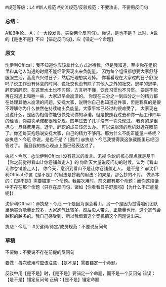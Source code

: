 #规范等级：L4 
#新人规范
#交流规范/反驳规范：不要攻击，不要用反问句
### 总结：
A和B争论。
A：（一大段发言，夹杂两个反问句）。你说，是也不是？
此时，A说的【是也不是】不应【锚定反问句】，应【锚定一个命题】

### 原文
沈伊利Offical：我不知道你应该拿什么方式对待我，但是我知道，至少你在组织里和其他人沟通的时候不能经常表现出来负能量。
因为每个组织都想要大家舒舒服服生活，高高兴兴过日子，然后把理想实现掉。
你看看现在大家过的日子舒服吗？说工作没有休息的时间、说社交也没有除了其他人之外的社交。退学的退学、辞职的辞职，在这里水土也不习惯，方言听不懂，饮食习惯也不习惯。
要是不能再在沟通上和睦一些，大家迟早会崩溃的。
你现在三分之一到四分之一的精力都在处理其他人崩溃的问题，安抚大家，说明你自己也知道这件事，但是我真的是很不理解你为什么依然在持续输出负能量。大家平常已经过的很难受了。
大家现在没说什么，是因为相信你能很快兑现你的承诺。但是按照我过去和你一起工作四年的经验，你每次承诺都很难兑现。四年过去了几乎没有一次兑现过。
我真的是很担心一旦经费用完，退学、辞职的成员该怎么办。
可以说崩溃的危机就近在眼前了。你还每天抱怨说安抚大家，自己的精力不够用。那为什么不能正能量一些呢？
@执悲丶今厄 你说，是也不是？
[图片]
@执悲丶今厄我觉得我这张截图里已经回答过了。
而且我的核心观点上面已经表达过了。

执悲丶今厄：@沈伊利Offical 没有意义的发言。无视
你说的核心观点就是基于【你之前觉得看山让你卷铺盖走人】的
你昨天大量说反问句的时候，认为【看山让你卷铺盖走人】。
你今天，意识到看山不是让你卷铺盖走人。
是不是？
@沈伊利Offical 你这【是不是】的用法是抄我的用法？如果是，那么抄的不对。
做基本的：【是不是】需要锚定一个命题。我每次用时，前文都有那个命题；而你这段话中不存在那个命题（只存在反问句，诸如【你看看日子舒服吗】【为什么不正能量呢】）

沈伊利Offical：@执悲丶今厄
一个是因为误会看山，另一个是因为觉得咱们团队里确实负能量比较多，大家怨气比较多，然后没人带头，正能量也行，这个怨气会越积的越多的。我自己感受到，所以我借着这个契机把这个问题说出来。

执悲丶今厄：
#关键词/待定/成员规范：不要说反问句


### 草稿
不要做：不要说不存在前提的反问句

要做：每次使用时应该注意，【是不是】需要锚定一个命题。

反驳中用【是不是】时，【是不是】要锚定一个命题，而不是一个反问句
错误：【是不是】锚定反问句
正确：【是不是】锚定命题
